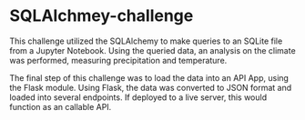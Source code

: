 # SQLAlchmey-challenge
 This challenge utilized the SQLAlchemy to make queries to an SQLite file from a Jupyter Notebook. Using the queried data, an analysis on the climate was performed, measuring precipitation and temperature.

The final step of this challenge was to load the data into an API App, using the Flask module. Using Flask, the data was converted to JSON format and loaded into several endpoints. If deployed to a live server, this would function as an callable API.

